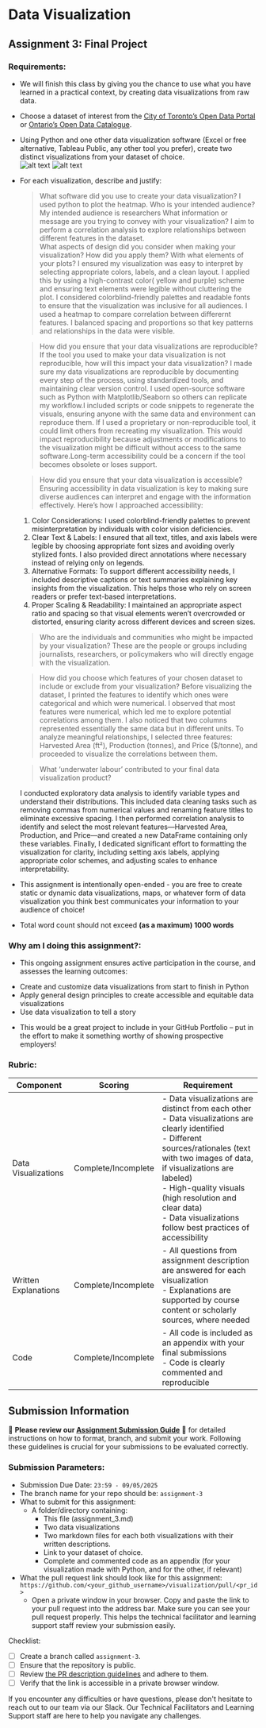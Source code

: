 # Data Visualization

## Assignment 3: Final Project

### Requirements:
- We will finish this class by giving you the chance to use what you have learned in a practical context, by creating data visualizations from raw data. 
- Choose a dataset of interest from the [City of Toronto’s Open Data Portal](https://www.toronto.ca/city-government/data-research-maps/open-data/) or [Ontario’s Open Data Catalogue](https://data.ontario.ca/). 
- Using Python and one other data visualization software (Excel or free alternative, Tableau Public, any other tool you prefer), create two distinct visualizations from your dataset of choice.  
![alt text](image.png)
![alt text](image-1.png)
- For each visualization, describe and justify: 
    > What software did you use to create your data visualization?
I used python to plot the heatmap. 
    > Who is your intended audience? 
    My intended audience is researchers 
    > What information or message are you trying to convey with your visualization? 
   I aim to perform a correlation analysis to explore relationships between different features in the dataset.  
    > What aspects of design did you consider when making your visualization? How did you apply them? With what elements of your plots? 
    I ensured my visualization was easy to interpret by selecting appropriate colors, labels, and a clean layout. I applied this by using a high-contrast color( yellow and purple) scheme and ensuring text elements were legible without cluttering the plot. I considered colorblind-friendly palettes and readable fonts to ensure that the visualization was inclusive for all audiences. I used a heatmap to compare correlation between differernt features. I balanced spacing and proportions so that key patterns and relationships in the data were visible.

    > How did you ensure that your data visualizations are reproducible? If the tool you used to make your data visualization is not reproducible, how will this impact your data visualization? 
    I made sure my data visualizations are reproducible by documenting every step of the process, using standardized tools, and maintaining clear version control. I used open-source software such as Python with Matplotlib/Seaborn  so others can replicate my workflow.I included scripts or code snippets to regenerate the visuals, ensuring anyone with the same data and environment can reproduce them. If I used a proprietary or non-reproducible tool, it could limit others from recreating my visualization. This would impact reproducibility because adjustments or modifications to the visualization might be difficult without access to the same software.Long-term accessibility could be a concern if the tool becomes obsolete or loses support.
    
    > How did you ensure that your data visualization is accessible?  
    Ensuring accessibility in data visualization is key to making sure diverse audiences can interpret and engage with the information effectively. Here’s how I approached accessibility:
    1. Color Considerations: I used colorblind-friendly palettes to prevent misinterpretation by individuals with color vision deficiencies. 
    2. Clear Text & Labels: I ensured that all text, titles, and axis labels were legible by choosing appropriate font sizes and avoiding overly stylized fonts. I also provided direct annotations where necessary instead of relying only on legends.
    3. Alternative Formats: To support different accessibility needs, I included descriptive captions or text summaries explaining key insights from the visualization. This helps those who rely on screen readers or prefer text-based interpretations.
    4. Proper Scaling & Readability: I maintained an appropriate aspect ratio and spacing so that visual elements weren’t overcrowded or distorted, ensuring clarity across different devices and screen sizes.
    
    > Who are the individuals and communities who might be impacted by your visualization? 
    These are the people or groups including journalists, researchers, or policymakers  who will directly engage with the visualization.
    
    
    > How did you choose which features of your chosen dataset to include or exclude from your visualization? 
     Before visualizing the dataset, I printed the features to identify which ones were categorical and which were numerical. I observed that most features were numerical, which led me to explore potential correlations among them. I also noticed that two columns represented essentially the same data but in different units. To analyze meaningful relationships, I selected three features: Harvested Area (ft²), Production (tonnes), and Price ($/tonne), and proceeded to visualize the correlations between them.

    > What ‘underwater labour’ contributed to your final data visualization product?

     I conducted exploratory data analysis to identify variable types and understand their distributions. This included data cleaning tasks such as removing commas from numerical values and renaming feature titles to eliminate excessive spacing. I then performed correlation analysis to identify and select the most relevant features—Harvested Area, Production, and Price—and created a new DataFrame containing only these variables. Finally, I dedicated significant effort to formatting the visualization for clarity, including setting axis labels, applying appropriate color schemes, and adjusting scales to enhance interpretability.

- This assignment is intentionally open-ended - you are free to create static or dynamic data visualizations, maps, or whatever form of data visualization you think best communicates your information to your audience of choice! 
- Total word count should not exceed **(as a maximum) 1000 words** 
 
### Why am I doing this assignment?:  
- This ongoing assignment ensures active participation in the course, and assesses the learning outcomes: 
* Create and customize data visualizations from start to finish in Python
* Apply general design principles to create accessible and equitable data visualizations
* Use data visualization to tell a story  
- This would be a great project to include in your GitHub Portfolio – put in the effort to make it something worthy of showing prospective employers!

### Rubric:

| Component         | Scoring  | Requirement                                                                 |
|-------------------|----------|-----------------------------------------------------------------------------|
| Data Visualizations | Complete/Incomplete | - Data visualizations are distinct from each other<br>- Data visualizations are clearly identified<br>- Different sources/rationales (text with two images of data, if visualizations are labeled)<br>- High-quality visuals (high resolution and clear data)<br>- Data visualizations follow best practices of accessibility |
| Written Explanations | Complete/Incomplete | - All questions from assignment description are answered for each visualization<br>- Explanations are supported by course content or scholarly sources, where needed |
| Code              | Complete/Incomplete | - All code is included as an appendix with your final submissions<br>- Code is clearly commented and reproducible |

## Submission Information

🚨 **Please review our [Assignment Submission Guide](https://github.com/UofT-DSI/onboarding/blob/main/onboarding_documents/submissions.md)** 🚨 for detailed instructions on how to format, branch, and submit your work. Following these guidelines is crucial for your submissions to be evaluated correctly.

### Submission Parameters:
* Submission Due Date: `23:59 - 09/05/2025`
* The branch name for your repo should be: `assignment-3`
* What to submit for this assignment:
    * A folder/directory containing:
        * This file (assignment_3.md)
        * Two data visualizations 
        * Two markdown files for each both visualizations with their written descriptions.
        * Link to your dataset of choice.
        * Complete and commented code as an appendix (for your visualization made with Python, and for the other, if relevant) 
* What the pull request link should look like for this assignment: `https://github.com/<your_github_username>/visualization/pull/<pr_id>`
    * Open a private window in your browser. Copy and paste the link to your pull request into the address bar. Make sure you can see your pull request properly. This helps the technical facilitator and learning support staff review your submission easily.

Checklist:
- [ ] Create a branch called `assignment-3`.
- [ ] Ensure that the repository is public.
- [ ] Review [the PR description guidelines](https://github.com/UofT-DSI/onboarding/blob/main/onboarding_documents/submissions.md#guidelines-for-pull-request-descriptions) and adhere to them.
- [ ] Verify that the link is accessible in a private browser window.

If you encounter any difficulties or have questions, please don't hesitate to reach out to our team via our Slack. Our Technical Facilitators and Learning Support staff are here to help you navigate any challenges.


